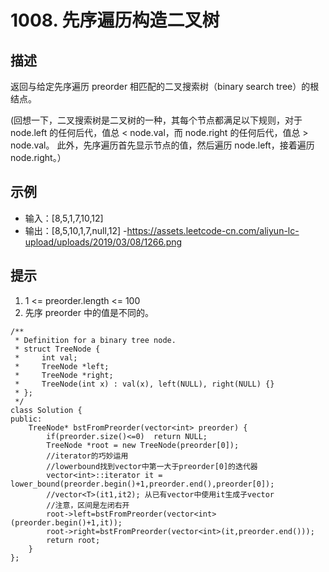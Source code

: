 # 1008. 先序遍历构造二叉树
## 描述
返回与给定先序遍历 preorder 相匹配的二叉搜索树（binary search tree）的根结点。

(回想一下，二叉搜索树是二叉树的一种，其每个节点都满足以下规则，对于 node.left 的任何后代，值总 < node.val，而 node.right 的任何后代，值总 > node.val。
此外，先序遍历首先显示节点的值，然后遍历 node.left，接着遍历 node.right。）
## 示例
- 输入：[8,5,1,7,10,12]
- 输出：[8,5,10,1,7,null,12]
-https://assets.leetcode-cn.com/aliyun-lc-upload/uploads/2019/03/08/1266.png
## 提示
1. 1 <= preorder.length <= 100
2. 先序 preorder 中的值是不同的。

```
/**
 * Definition for a binary tree node.
 * struct TreeNode {
 *     int val;
 *     TreeNode *left;
 *     TreeNode *right;
 *     TreeNode(int x) : val(x), left(NULL), right(NULL) {}
 * };
 */
class Solution {
public:
    TreeNode* bstFromPreorder(vector<int> preorder) {
        if(preorder.size()<=0)  return NULL;
        TreeNode *root = new TreeNode(preorder[0]);
        //iterator的巧妙运用
        //lowerbound找到vector中第一大于preorder[0]的迭代器
        vector<int>::iterator it = lower_bound(preorder.begin()+1,preorder.end(),preorder[0]);
        //vector<T>(it1,it2); 从已有vector中使用it生成子vector
        //注意，区间是左闭右开
        root->left=bstFromPreorder(vector<int>(preorder.begin()+1,it));
        root->right=bstFromPreorder(vector<int>(it,preorder.end()));
        return root;
    }
};
```
